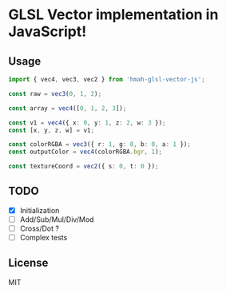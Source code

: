# GLSL Vector implementation in JavaScript!

## Usage
```ts
import { vec4, vec3, vec2 } from 'hmah-glsl-vector-js';

const raw = vec3(0, 1, 2);

const array = vec4([0, 1, 2, 3]);

const v1 = vec4({ x: 0, y: 1, z: 2, w: 3 });
const [x, y, z, w] = v1;

const colorRGBA = vec3({ r: 1, g: 0, b: 0, a: 1 });
const outputColor = vec4(colorRGBA.bgr, 1);

const textureCoord = vec2({ s: 0, t: 0 });
```

## TODO
* [x] Initialization
* [ ] Add/Sub/Mul/Div/Mod
* [ ] Cross/Dot ?
* [ ] Complex tests

## License

MIT